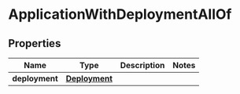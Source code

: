 

# ApplicationWithDeploymentAllOf


## Properties

| Name | Type | Description | Notes |
|------------ | ------------- | ------------- | -------------|
|**deployment** | [**Deployment**](Deployment.md) |  |  |



